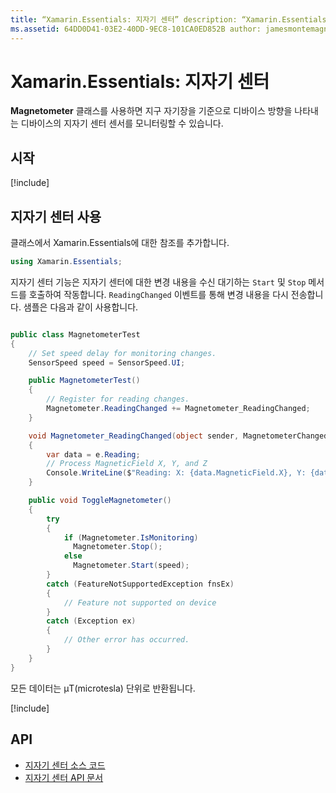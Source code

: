 ```yaml
---
title: “Xamarin.Essentials: 지자기 센터” description: “Xamarin.Essentials의 지자기센터 클래스를 사용하면 지구 자기장을 기준으로 디바이스 방향을 나타내는 디바이스의 지자기 센터 센서를 모니터링할 수 있습니다.”
ms.assetid: 64DD0D41-03E2-40DD-9EC8-101CA0ED852B author: jamesmontemagno ms.author: jamont ms.date: 11/04/2018 no-loc: [Xamarin.Forms, Xamarin.Essentials]
---
```


# <a name="xamarinessentials-magnetometer"></a>Xamarin.Essentials: 지자기 센터

**Magnetometer** 클래스를 사용하면 지구 자기장을 기준으로 디바이스 방향을 나타내는 디바이스의 지자기 센터 센서를 모니터링할 수 있습니다.

## <a name="get-started"></a>시작

[!include[](~/essentials/includes/get-started.md)]

## <a name="using-magnetometer"></a>지자기 센터 사용

클래스에서 Xamarin.Essentials에 대한 참조를 추가합니다.

```csharp
using Xamarin.Essentials;
```

지자기 센터 기능은 지자기 센터에 대한 변경 내용을 수신 대기하는 `Start` 및 `Stop` 메서드를 호출하여 작동합니다. `ReadingChanged` 이벤트를 통해 변경 내용을 다시 전송합니다. 샘플은 다음과 같이 사용합니다.

```csharp

public class MagnetometerTest
{
    // Set speed delay for monitoring changes.
    SensorSpeed speed = SensorSpeed.UI;

    public MagnetometerTest()
    {
        // Register for reading changes.
        Magnetometer.ReadingChanged += Magnetometer_ReadingChanged;
    }

    void Magnetometer_ReadingChanged(object sender, MagnetometerChangedEventArgs e)
    {
        var data = e.Reading;
        // Process MagneticField X, Y, and Z
        Console.WriteLine($"Reading: X: {data.MagneticField.X}, Y: {data.MagneticField.Y}, Z: {data.MagneticField.Z}");
    }

    public void ToggleMagnetometer()
    {
        try
        {
            if (Magnetometer.IsMonitoring)
              Magnetometer.Stop();
            else
              Magnetometer.Start(speed);
        }
        catch (FeatureNotSupportedException fnsEx)
        {
            // Feature not supported on device
        }
        catch (Exception ex)
        {
            // Other error has occurred.
        }
    }
}
```

모든 데이터는 µT(microtesla) 단위로 반환됩니다.

[!include[](~/essentials/includes/sensor-speed.md)]

## <a name="api"></a>API

- [지자기 센터 소스 코드](https://github.com/xamarin/Essentials/tree/master/Xamarin.Essentials/Magnetometer)
- [지자기 센터 API 문서](xref:Xamarin.Essentials.Magnetometer)
